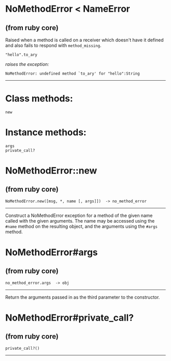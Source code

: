 # NoMethodError < NameError

(from ruby core)
---
Raised when a method is called on a receiver which doesn't have it defined and
also fails to respond with `method_missing`.

    "hello".to_ary

*raises the exception:*

    NoMethodError: undefined method `to_ary' for "hello":String
---
# Class methods:

    new

# Instance methods:

    args
    private_call?

# NoMethodError::new

(from ruby core)
---
    NoMethodError.new([msg, *, name [, args]])  -> no_method_error

---

Construct a NoMethodError exception for a method of the given name called with
the given arguments. The name may be accessed using the `#name` method on the
resulting object, and the arguments using the `#args` method.


# NoMethodError#args

(from ruby core)
---
    no_method_error.args  -> obj

---

Return the arguments passed in as the third parameter to the constructor.


# NoMethodError#private_call?

(from ruby core)
---
    private_call?()

---


